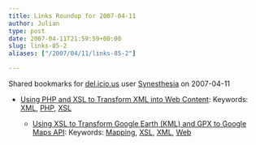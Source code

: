 ```yaml
---
title: Links Roundup for 2007-04-11
author: Julian
type: post
date: 2007-04-11T21:59:59+00:00
slug: links-85-2 
aliases: ["/2007/04/11/links-85-2"]

---
```

Shared bookmarks for [del.icio.us][1] user  [Synesthesia][2] on 2007-04-11

  * [Using PHP and XSL to Transform XML into Web Content][3]: 
    Keywords: [XML][4], [PHP][5], [XSL][6]</li> 
    
      * [Using XSL to Transform Google Earth (KML) and GPX to Google Maps API][7]: 
        Keywords: [Mapping][8], [XSL][6], [XML][4], [Web][9]</li> </ul>

 [1]: https://del.icio.us/
 [2]: https://del.icio.us/synesthesia
 [3]: https://devzone.zend.com/node/view/id/1302 "https://devzone.zend.com/node/view/id/1302"
 [4]: https://del.icio.us/synesthesia/XML
 [5]: https://del.icio.us/synesthesia/PHP
 [6]: https://del.icio.us/synesthesia/XSL
 [7]: https://cse-mjmcl.cse.bris.ac.uk/blog/2005/07/26/1122414882406.html "https://cse-mjmcl.cse.bris.ac.uk/blog/2005/07/26/1122414882406.html"
 [8]: https://del.icio.us/synesthesia/Mapping
 [9]: https://del.icio.us/synesthesia/Web